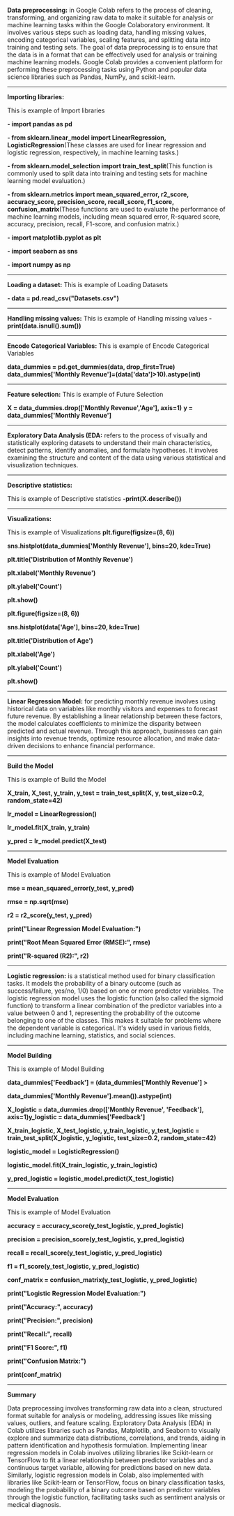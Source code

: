 **Data preprocessing:** in Google Colab refers to the process of cleaning, transforming, and organizing raw data to make it suitable for analysis or machine learning tasks within the Google Colaboratory environment. It involves various steps such as loading data, handling missing values, encoding categorical variables, scaling features, and splitting data into training and testing sets. The goal of data preprocessing is to ensure that the data is in a format that can be effectively used for analysis or training machine learning models. Google Colab provides a convenient platform for performing these preprocessing tasks using Python and popular data science libraries such as Pandas, NumPy, and scikit-learn.
*****
**Importing libraries:** 

This is example of Import libraries

**- import pandas as pd**

**- from sklearn.linear_model import LinearRegression, LogisticRegression**(These classes are used for linear regression and logistic regression, respectively, in machine learning tasks.)

**- from sklearn.model_selection import train_test_split**(This function is commonly used to split data into training and testing sets for machine learning model evaluation.)

**- from sklearn.metrics import mean_squared_error, r2_score, accuracy_score, precision_score, recall_score, f1_score, confusion_matrix**(These functions are used to evaluate the performance of machine learning models, including mean squared error, R-squared score, accuracy, precision, recall, F1-score, and confusion matrix.)

**- import matplotlib.pyplot as plt**

**- import seaborn as sns**

**- import numpy as np**

*****
**Loading a dataset:** 
This is example of Loading Datasets

**- data = pd.read_csv("Datasets.csv")**
*****
**Handling missing values:** 
This is example of Handling missing values
**- print(data.isnull().sum())**
*****
 **Encode Categorical Variables:** 
 This is example of Encode Categorical Variables
 
**data_dummies = pd.get_dummies(data, drop_first=True)**
**data_dummies['Monthly Revenue']=(data['data']>10).astype(int)**
*****
**Feature selection:** 
This is example of Future Selection 

**X = data_dummies.drop(['Monthly Revenue','Age'], axis=1)**
**y = data_dummies['Monthly Revenue']**
*****
**Exploratory Data Analysis (EDA:** refers to the process of visually and statistically exploring datasets to understand their main characteristics, detect patterns, identify anomalies, and formulate hypotheses. It involves examining the structure and content of the data using various statistical and visualization techniques.
*****
**Descriptive statistics:** 

This is example of Descriptive statistics
**-print(X.describe())**
*****
 **Visualizations:** 

 This is example of Visualizations
 **plt.figure(figsize=(8, 6))**

**sns.histplot(data_dummies['Monthly Revenue'], bins=20, kde=True)**

**plt.title('Distribution of Monthly Revenue')**

**plt.xlabel('Monthly Revenue')**

**plt.ylabel('Count')**

**plt.show()**

**plt.figure(figsize=(8, 6))**

**sns.histplot(data['Age'], bins=20, kde=True)**

**plt.title('Distribution of Age')**

**plt.xlabel('Age')**

**plt.ylabel('Count')**

**plt.show()**
******

  **Linear Regression Model:** for predicting monthly revenue involves using historical data on variables like monthly visitors and expenses to forecast future revenue. By establishing a linear relationship between these factors, the model calculates coefficients to minimize the disparity between predicted and actual revenue. Through this approach, businesses can gain insights into revenue trends, optimize resource allocation, and make data-driven decisions to enhance financial performance.
*****
 **Build the Model**
  
This is example of Build the Model

  **X_train, X_test, y_train, y_test = train_test_split(X, y, test_size=0.2, random_state=42)**

**lr_model = LinearRegression()**

**lr_model.fit(X_train, y_train)**

**y_pred = lr_model.predict(X_test)**
*****


**Model Evaluation**

This is example of Model Evaluation

**mse = mean_squared_error(y_test, y_pred)**

**rmse = np.sqrt(mse)**

**r2 = r2_score(y_test, y_pred)**


**print("Linear Regression Model Evaluation:")**

**print("Root Mean Squared Error (RMSE):", rmse)**

**print("R-squared (R2):", r2)**
*****

**Logistic regression:** is a statistical method used for binary classification tasks. It models the probability of a binary outcome (such as success/failure, yes/no, 1/0) based on one or more predictor variables. The logistic regression model uses the logistic function (also called the sigmoid function) to transform a linear combination of the predictor variables into a value between 0 and 1, representing the probability of the outcome belonging to one of the classes. This makes it suitable for problems where the dependent variable is categorical. It's widely used in various fields, including machine learning, statistics, and social sciences.
*****
**Model Building**

This is example of Model Building

**data_dummies['Feedback'] = (data_dummies['Monthly Revenue'] >**


**data_dummies['Monthly Revenue'].mean()).astype(int)**

**X_logistic = data_dummies.drop(['Monthly Revenue', 'Feedback'], axis=1)y_logistic = data_dummies['Feedback']**

**X_train_logistic, X_test_logistic, y_train_logistic, y_test_logistic = train_test_split(X_logistic, y_logistic, test_size=0.2, random_state=42)**

**logistic_model = LogisticRegression()**

**logistic_model.fit(X_train_logistic, y_train_logistic)**

**y_pred_logistic = logistic_model.predict(X_test_logistic)**
*****
**Model Evaluation**

This is example of Model Evaluation

**accuracy = accuracy_score(y_test_logistic, y_pred_logistic)**

**precision = precision_score(y_test_logistic, y_pred_logistic)**

**recall = recall_score(y_test_logistic, y_pred_logistic)**

**f1 = f1_score(y_test_logistic, y_pred_logistic)**

**conf_matrix = confusion_matrix(y_test_logistic, y_pred_logistic)**


**print("Logistic Regression Model Evaluation:")**

**print("Accuracy:", accuracy)**

**print("Precision:", precision)**

**print("Recall:", recall)**

**print("F1 Score:", f1)**

**print("Confusion Matrix:")**

**print(conf_matrix)**
*******

**Summary**

Data preprocessing involves transforming raw data into a clean, structured format suitable for analysis or modeling, addressing issues like missing values, outliers, and feature scaling. Exploratory Data Analysis (EDA) in Colab utilizes libraries such as Pandas, Matplotlib, and Seaborn to visually explore and summarize data distributions, correlations, and trends, aiding in pattern identification and hypothesis formulation. Implementing linear regression models in Colab involves utilizing libraries like Scikit-learn or TensorFlow to fit a linear relationship between predictor variables and a continuous target variable, allowing for predictions based on new data. Similarly, logistic regression models in Colab, also implemented with libraries like Scikit-learn or TensorFlow, focus on binary classification tasks, modeling the probability of a binary outcome based on predictor variables through the logistic function, facilitating tasks such as sentiment analysis or medical diagnosis.

